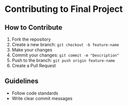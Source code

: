 # Contributing to Final Project

## How to Contribute
1. Fork the repository
2. Create a new branch: `git checkout -b feature-name`
3. Make your changes
4. Commit your changes: `git commit -m "Description"`
5. Push to the branch: `git push origin feature-name`
6. Create a Pull Request

## Guidelines
- Follow code standards
- Write clear commit messages

